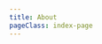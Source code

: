```yaml
---
title: About
pageClass: index-page
---
```

<template>
  <div class="page-container about-page">
    <div>
      <h1>联系我们</h1>
      <p>如果您对我们的产品有任何建议，欢迎联系我们</p>
      <p>邮箱：<a href="mailto:befunninglearn@gmail.com">befunninglearn@gmail.com</a></p>
    </div>
  </div>
</template>

<style>
  .about-page {
    display: flex;
    justify-content: center;
    padding-top: 50px;
  }
</style>
